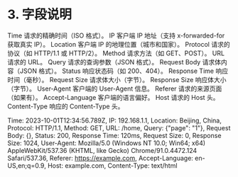 # 3. 字段说明
Time	            请求的精确时间（ISO 格式）。
IP	                客户端 IP 地址（支持 x-forwarded-for 获取真实 IP）。
Location	        客户端 IP 的地理位置（城市和国家）。
Protocol	        请求的协议（如 HTTP/1.1 或 HTTP/2）。
Method	            请求方法（如 GET、POST）。
URL	                请求的 URL。
Query	            请求的查询参数（JSON 格式）。
Request Body	    请求体内容（JSON 格式）。
Status	            响应状态码（如 200、404）。
Response Time	    响应时间（毫秒）。
Request Size	    请求体大小（字节）。
Response Size	    响应体大小（字节）。
User-Agent	        客户端的 User-Agent 信息。
Referer	            请求的来源页面（如果有）。
Accept-Language 	客户端的语言偏好。
Host	            请求的 Host 头。
Content-Type	    响应的 Content-Type 头。

Time: 2023-10-01T12:34:56.789Z,
IP: 192.168.1.1, 
Location: Beijing, China, 
Protocol: HTTP/1.1,
Method: GET,
URL: /home,
Query: {"page": "1"},
Request Body: {},
Status: 200,
Response Time: 120ms,
Request Size: 0,
Response Size: 1024,
User-Agent: Mozilla/5.0 (Windows NT 10.0; Win64; x64) AppleWebKit/537.36 (KHTML, like Gecko) Chrome/91.0.4472.124 Safari/537.36,
Referer: https://example.com,
Accept-Language: en-US,en;q=0.9,
Host: example.com,
Content-Type: text/html